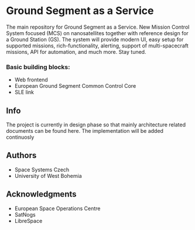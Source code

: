 # Ground Segment as a Service
The main repository for Ground Segment as a Service. New Mission Control System focused (MCS) on nanosatellites together with reference design for a Ground Station (GS).
The system will provide modern UI, easy setup for supported missions, rich-functionality, alerting, support of multi-spacecraft missions, API for automation, and much more. Stay tuned.

### Basic building blocks:

+ Web frontend
+ European Ground Segment Common Control Core
+ SLE link

## Info
The project is currently in design phase so that mainly architecture related documents can be found here. The implementation will be added continuosly

## Authors
+ Space Systems Czech
+ University of West Bohemia

## Acknowledgments
+ European Space Operations Centre
+ SatNogs
+ LibreSpace
